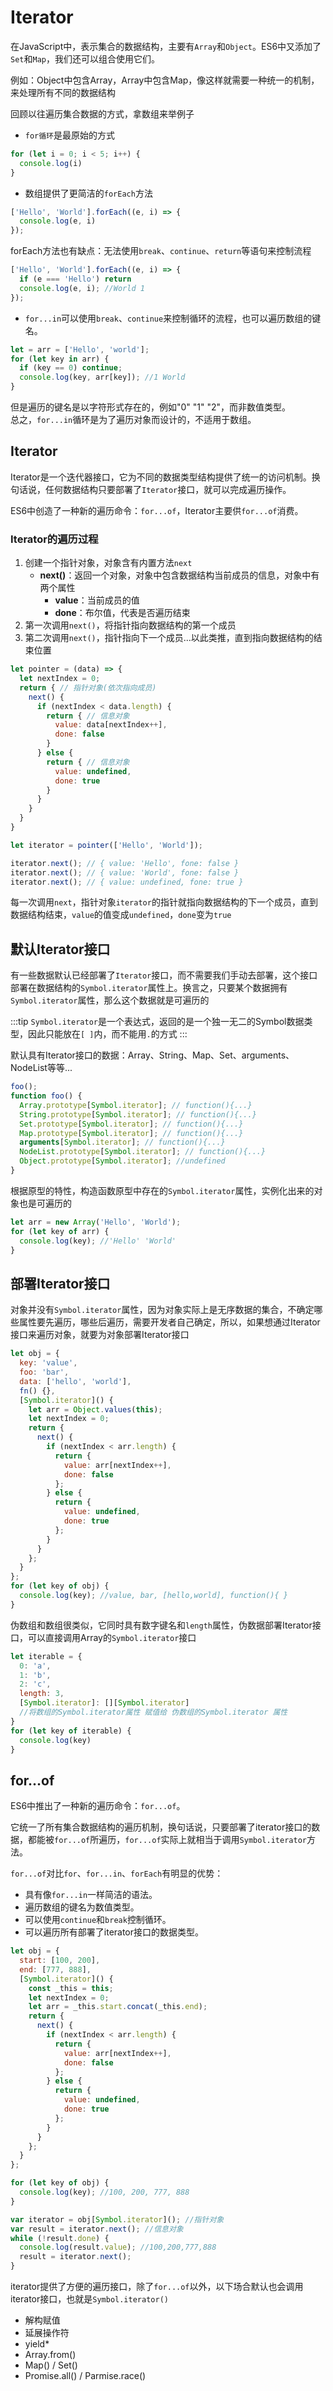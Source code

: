 # Iterator
在JavaScript中，表示集合的数据结构，主要有`Array`和`Object`。ES6中又添加了`Set`和`Map`，我们还可以组合使用它们。

例如：Object中包含Array，Array中包含Map，像这样就需要一种统一的机制，来处理所有不同的数据结构

回顾以往遍历集合数据的方式，拿数组来举例子
* `for循环`是最原始的方式
```js
for (let i = 0; i < 5; i++) {
  console.log(i)
}
```
* 数组提供了更简洁的`forEach`方法
```js
['Hello', 'World'].forEach((e, i) => {
  console.log(e, i)
});
```
forEach方法也有缺点：无法使用`break`、`continue`、`return`等语句来控制流程
```js
['Hello', 'World'].forEach((e, i) => {
  if (e === 'Hello') return
  console.log(e, i); //World 1
});
```
* `for...in`可以使用`break`、`continue`来控制循环的流程，也可以遍历数组的键名。
```js
let = arr = ['Hello', 'world'];
for (let key in arr) {
  if (key == 0) continue;
  console.log(key, arr[key]); //1 World
}
```
但是遍历的键名是以字符形式存在的，例如"0" "1" "2"，而非数值类型。\
总之，`for...in`循环是为了遍历对象而设计的，不适用于数组。

## Iterator
Iterator是一个迭代器接口，它为不同的数据类型结构提供了统一的访问机制。换句话说，任何数据结构只要部署了`Iterator`接口，就可以完成遍历操作。

ES6中创造了一种新的遍历命令：`for...of`，Iterator主要供`for...of`消费。

### Iterator的遍历过程
1. 创建一个指针对象，对象含有内置方法`next`
   * **next()**：返回一个对象，对象中包含数据结构当前成员的信息，对象中有两个属性
      * **value**：当前成员的值
      * **done**：布尔值，代表是否遍历结束
2. 第一次调用`next()`，将指针指向数据结构的第一个成员
3. 第二次调用`next()`，指针指向下一个成员...以此类推，直到指向数据结构的结束位置
```js
let pointer = (data) => { 
  let nextIndex = 0;
  return { // 指针对象(依次指向成员)
    next() {
      if (nextIndex < data.length) {
        return { // 信息对象
          value: data[nextIndex++],
          done: false
        }
      } else {
        return { // 信息对象
          value: undefined,
          done: true
        }
      }
    }
  }
}

let iterator = pointer(['Hello', 'World']);

iterator.next(); // { value: 'Hello', fone: false }
iterator.next(); // { value: 'World', fone: false }
iterator.next(); // { value: undefined, fone: true }
```
每一次调用`next`，指针对象`iterator`的指针就指向数据结构的下一个成员，直到数据结构结束，`value`的值变成`undefined`，`done`变为`true`

## 默认Iterator接口
有一些数据默认已经部署了`Iterator`接口，而不需要我们手动去部署，这个接口部署在数据结构的`Symbol.iterator`属性上。换言之，只要某个数据拥有`Symbol.iterator`属性，那么这个数据就是可遍历的

:::tip
`Symbol.iterator`是一个表达式，返回的是一个独一无二的Symbol数据类型，因此只能放在`[ ]`内，而不能用`.`的方式
:::

默认具有Iterator接口的数据：Array、String、Map、Set、arguments、NodeList等等...
```js
foo();
function foo() {
  Array.prototype[Symbol.iterator]; // function(){...}
  String.prototype[Symbol.iterator]; // function(){...}
  Set.prototype[Symbol.iterator]; // function(){...}
  Map.prototype[Symbol.iterator]; // function(){...}
  arguments[Symbol.iterator]; // function(){...}
  NodeList.prototype[Symbol.iterator]; // function(){...}
  Object.prototype[Symbol.iterator]; //undefined
}
```
根据原型的特性，构造函数原型中存在的`Symbol.iterator`属性，实例化出来的对象也是可遍历的
```js
let arr = new Array('Hello', 'World');
for (let key of arr) {
  console.log(key); //'Hello' 'World'
}
```

## 部署Iterator接口
对象并没有`Symbol.iterator`属性，因为对象实际上是无序数据的集合，不确定哪些属性要先遍历，哪些后遍历，需要开发者自己确定，所以，如果想通过Iterator接口来遍历对象，就要为对象部署Iterator接口
```js
let obj = {
  key: 'value',
  foo: 'bar',
  data: ['hello', 'world'],
  fn() {},
  [Symbol.iterator]() {
    let arr = Object.values(this);
    let nextIndex = 0;
    return {
      next() {
        if (nextIndex < arr.length) {
          return {
            value: arr[nextIndex++],
            done: false
          };
        } else {
          return {
            value: undefined,
            done: true
          };
        }
      }
    };
  }
};
for (let key of obj) {
  console.log(key); //value, bar, [hello,world], function(){ }
}
```
伪数组和数组很类似，它同时具有数字键名和`length`属性，伪数据部署Iterator接口，可以直接调用Array的`Symbol.iterator`接口

```js
let iterable = {
  0: 'a',
  1: 'b',
  2: 'c',
  length: 3,
  [Symbol.iterator]: [][Symbol.iterator]
  //将数组的Symbol.iterator属性 赋值给 伪数组的Symbol.iterator 属性
}
for (let key of iterable) {
  console.log(key)
}
```

## for...of
ES6中推出了一种新的遍历命令：`for...of`。

它统一了所有集合数据结构的遍历机制，换句话说，只要部署了iterator接口的数据，都能被`for...of`所遍历，`for...of`实际上就相当于调用`Symbol.iterator`方法。

`for...of`对比`for`、`for...in`、`forEach`有明显的优势：
* 具有像`for...in`一样简洁的语法。
* 遍历数组的键名为数值类型。
* 可以使用`continue`和`break`控制循环。
* 可以遍历所有部署了iterator接口的数据类型。

```js
let obj = {
  start: [100, 200],
  end: [777, 888],
  [Symbol.iterator]() {
    const _this = this;
    let nextIndex = 0;
    let arr = _this.start.concat(_this.end);
    return {
      next() {
        if (nextIndex < arr.length) {
          return {
            value: arr[nextIndex++],
            done: false
          };
        } else {
          return {
            value: undefined,
            done: true
          };
        }
      }
    };
  }
};

for (let key of obj) {
  console.log(key); //100, 200, 777, 888
}

var iterator = obj[Symbol.iterator](); //指针对象
var result = iterator.next(); //信息对象
while (!result.done) { 
  console.log(result.value); //100,200,777,888
  result = iterator.next();
}
```

iterator提供了方便的遍历接口，除了`for...of`以外，以下场合默认也会调用iterator接口，也就是`Symbol.iterator()`
* 解构赋值
* 延展操作符
* yield*
* Array.from()
* Map() / Set()
* Promise.all() / Parmise.race()
